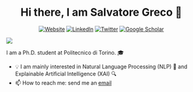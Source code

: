 <!--
### Hi there 👋
-->


<h1 align="center"> Hi there, I am Salvatore Greco 👋 </h1>




<p align="center">
  <a href="https://grecosalvatore.github.io/"><img alt="Website" title="Website" src=""></a>
  <a href="https://www.linkedin.com/in/salvatore-greco-8a27a5142/"><img alt="LinkedIn" title="LinkedIn"src="https://img.shields.io/badge/linkedin-%230077B5.svg?&style=for-the-badge&logo=linkedin&logoColor=white"></a>
  <!--<a href="https://huggingface.co/gsarti"><img alt="Huggingface Hub" title="Huggingface Hub" src="https://tinyurl.com/hf-shield"></a>-->
  <a href="https://twitter.com/_salvatoregreco"><img alt="Twitter" title="Twitter" src="https://img.shields.io/badge/Twitter-1DA1F2?style=for-the-badge&logo=twitter&logoColor=white"/></a>
  <a href="https://scholar.google.com/citations?user=d8-6Up8AAAAJ&hl=en"><img alt="Google Scholar" title="Google Scholar"src="https://img.shields.io/badge/scholar-77a9fa.svg?&style=for-the-badge&logo=google-scholar&logoColor=white"></a>
</p>


<a href="https://github.com/404"><img src="https://user-images.githubusercontent.com/73097560/115834477-dbab4500-a447-11eb-908a-139a6edaec5c.gif"></a>

I am a Ph.D. student at Politecnico di Torino. 🎓

- 💡 I am mainly interested in Natural Language Processing (NLP) 📝 and Explainable Artificial Intelligence (XAI) 🔍
- 📫 How to reach me: send me an [email](mailto:salvatore_greco@polito.it)


<!--
I am a first-year Ph.D. student at Politecnico di Torino.  
I am the teaching assistant for [Data Science Lab: Process and Methods](https://dbdmg.polito.it/dbdmg_web/index.php/2022/09/26/data-science-lab-process-and-methods-2022-23/) and [Data Science and Database Technology](https://dbdmg.polito.it/dbdmg_web/index.php/2022/09/27/data-science-e-tecnologie-per-le-basi-di-dati-2022-2023/) courses.


- I am interested in 🔉 Audio and Speech Processing, 📝 NLP, and 🔬 Trustworthy AI.
- 🗣️ I am mainly working on a joint project with Amazon Alexa AI in Fairness in E2E SLU Models.
- I am also working on other projects, including 🇮🇹 Italian SLU, 🎶 Music Generation, ⚖️ Legal AI, 🔍 Aerial Object Detection, 🎸🥁 Music Source Separation, and many more!
- 🔭 I’m a space enthusiast and I love taking night-ish photos!
- 💬 I'm looking to collaborate on the analysis of spoken content, get in touch if you are interested!
- 📫 How to reach me: [mail](mailto:salvatore_greco@polito.it) or have a look at my [website](https://grecosalvatore.github.io/)

-->
<!--
**grecosalvatore/grecosalvatore** is a ✨ _special_ ✨ repository because its `README.md` (this file) appears on your GitHub profile.

Here are some ideas to get you started:

- 🔭 I’m currently working on ...
- 🌱 I’m currently learning ...
- 👯 I’m looking to collaborate on ...
- 🤔 I’m looking for help with ...
- 💬 Ask me about ...

- 😄 Pronouns: ...
- ⚡ Fun fact: ...
-->
